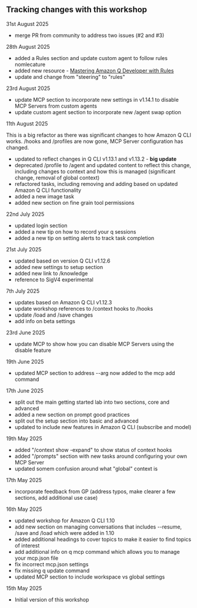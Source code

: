 ## Tracking changes with this workshop

31st August 2025

- merge PR from community to address two issues (#2 and #3)

28th August 2025

- added a Rules section and update custom agent to follow rules nomlecature
- added new resource - [Mastering Amazon Q Developer with Rules](https://aws.amazon.com/blogs/devops/mastering-amazon-q-developer-with-rules/?trk=fd6bb27a-13b0-4286-8269-c7b1cfaa29f0&sc_channel=el)
- update and change from "steering" to "rules"

23rd August 2025

- update MCP section to incorporate new settings in v1.14.1 to disable MCP Servers from custom agents
- update custom agent section to incorporate new /agent swap option

11th August 2025

This is a big refactor as there was significant changes to how Amazon Q CLI works. /hooks and /profiles are now gone, MCP Server configuration has changed.

- updated to reflect changes in Q CLI v1.13.1 and v1.13.2 - **big update**
- deprecated /profile to /agent and updated content to reflect this change, including changes to context and how this is managed (significant change, removal of global context)
- refactored tasks, including removing and adding based on updated Amazon Q CLI functionality
- added a new image task
- added new section on fine grain tool permissions



22nd July 2025

- updated login section
- added a new tip on how to record your q sessions
- added a new tip on setting alerts to track task completion


21st July 2025

- updated based on version Q CLI v1.12.6
- added new settings to setup section
- added new link to /knowledge
- reference to SigV4 experimental


7th July 2025

- updates based on Amazon Q CLI v1.12.3
- update workshop references to /context hooks to /hooks
- update /load and /save changes
- add info on beta settings

23rd June 2025

- update MCP to show how you can disable MCP Servers using the disable feature

19th June 2025

- updated MCP section to address --arg now added to the mcp add command

17th June 2025

- split out the main getting started lab into two sections, core and advanced
- added a new section on prompt good practices
- split out the setup section into basic and advanced
- updated to include new features in Amazon Q CLI (subscribe and model)

19th May 2025

- added "/context show -expand" to show status of context hooks
- added "/prompts" section with new tasks around configuring your own MCP Server
- updated somem confusion around what "global" context is

17th May 2025

- incorporate feedback from GP (address typos, make clearer a few sections, add additional use case)

16th May 2025

- updated workshop for Amazon Q CLI 1.10
- add new section on managing conversations that includes --resume, /save and /load which were added in 1.10
- added additional headings to cover topics to make it easier to find topics of interest
- add additional info on q mcp command which allows you to manage your mcp.json file
- fix incorrect mcp.json settings
- fix missing q update command
- updated MCP section to include workspace vs global settings

15th May 2025

- Initial version of this workshop

